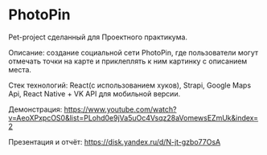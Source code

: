 # PhotoPin

Pet-project сделанный для Проектного практикума.

Описание: создание социальной сети PhotoPin, где пользователи могут отмечать точки на карте и приклеплять к ним картинку с описанием места.

Стек технологий: React(с использованием хуков), Strapi, Google Maps Api, React Native + VK API для мобильной версии.

Демонстрация: https://www.youtube.com/watch?v=AeoXPxpcOS0&list=PLohd0e9jVa5uOc4Vsqz28aVomewsEZmUk&index=2

Презентация и отчёт: https://disk.yandex.ru/d/N-jt-gzbo77OsA
